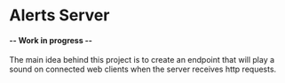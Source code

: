 # Alerts Server
#### -- Work in progress --
The main idea behind this project is to create an endpoint that will play a sound on connected web clients when the server receives http requests.
